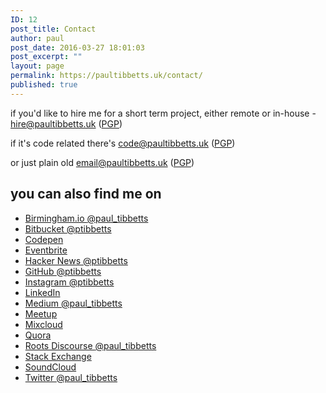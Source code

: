```yaml
---
ID: 12
post_title: Contact
author: paul
post_date: 2016-03-27 18:01:03
post_excerpt: ""
layout: page
permalink: https://paultibbetts.uk/contact/
published: true
---
```

if you'd like to hire me for a short term project, either remote or in-house - <a href="mailto:hire@paultibbetts.uk">hire@paultibbetts.uk</a> (<a href="https://paultibbetts.uk/pgp/hirepaultibbetts-uk/">PGP</a>)

if it's code related there's <a href="mailto:code@paultibbetts.uk">code@paultibbetts.uk</a> (<a href="https://paultibbetts.uk/pgp/codepaultibbetts-uk/">PGP</a>)

or just plain old <a href="mailto:email@paultibbetts.uk">email@paultibbetts.uk</a> (<a href="https://paultibbetts.uk/pgp/emailpaultibbetts-uk/">PGP</a>)
<h2>you can also find me on</h2>
<ul class="o-listOfLinks">
 	<li><a href="https://talk.birmingham.io/users/paul_tibbetts">Birmingham.io <span class="o-listOfLinks-meta">@paul_tibbetts</span></a></li>
 	<li><a href="https://bitbucket.org/ptibbetts">Bitbucket <span class="o-listOfLinks-meta">@ptibbetts</span></a></li>
 	<li><a href="http://codepen.io/ptibbetts/">Codepen</a></li>
 	<li><a href="https://www.eventbrite.co.uk/u/109337926167/">Eventbrite</a></li>
 	<li><a href="https://news.ycombinator.com/user?id=ptibbetts">Hacker News <span class="o-listOfLinks-meta">@ptibbetts</span></a></li>
 	<li><a href="https://github.com/ptibbetts">GitHub <span class="o-listOfLinks-meta">@ptibbetts</span></a></li>
 	<li><a href="https://instagram.com/ptibbetts">Instagram <span class="o-listOfLinks-meta">@ptibbetts</span></a></li>
 	<li><a href="https://uk.linkedin.com/in/paultibbetts">LinkedIn</a></li>
 	<li><a href="https://medium.com/@paul_tibbetts">Medium <span class="o-listOfLinks-meta">@paul_tibbetts</span></a></li>
 	<li><a href="http://www.meetup.com/members/162336332/">Meetup</a></li>
 	<li><a href="https://www.mixcloud.com/paultibbetts/">Mixcloud</a></li>
 	<li><a href="https://www.quora.com/profile/Paul-Tibbetts-2">Quora</a></li>
 	<li><a href="https://discourse.roots.io/users/paul_tibbetts">Roots Discourse <span class="o-listOfLinks-meta">@paul_tibbetts</span></a></li>
 	<li><a href="https://stackexchange.com/users/2070948/paul-tibbetts?tab=accounts">Stack Exchange</a></li>
 	<li><a href="https://soundcloud.com/paultibbetts">SoundCloud</a></li>
 	<li><a href="https://twitter.com/paul_tibbetts">Twitter <span class="o-listOfLinks-meta">@paul_tibbetts</span></a></li>
</ul>